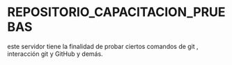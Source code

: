 # REPOSITORIO_CAPACITACION_PRUEBAS
este servidor tiene la finalidad de probar ciertos comandos de git , interacción git y GitHub y demás.

